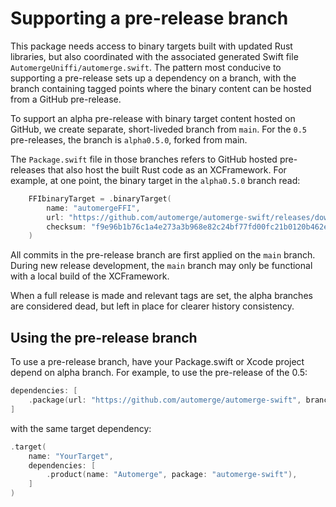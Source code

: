 # Supporting a pre-release branch

This package needs access to binary targets built with updated Rust libraries, but also coordinated with the associated generated Swift file `AutomergeUniffi/automerge.swift`.
The pattern most conducive to supporting a pre-release sets up a dependency on a branch, with the branch containing tagged points where the binary content can be hosted from a GitHub pre-release.

To support an alpha pre-release with binary target content hosted on GitHub, we create separate, short-liveded branch from `main`.
For the `0.5` pre-releases, the branch is `alpha0.5.0`, forked from main.

The `Package.swift` file in those branches refers to GitHub hosted pre-releases that also host the built Rust code as an XCFramework.
For example, at one point, the binary target in the `alpha0.5.0` branch read:

```swift
    FFIbinaryTarget = .binaryTarget(
        name: "automergeFFI",
        url: "https://github.com/automerge/automerge-swift/releases/download/0.5.0-alpha3/automergeFFI.xcframework.zip",
        checksum: "f9e96b1b76c1a4e273a3b968e82c24bf77fd00fc21b0120b462ece4c0022fddb"
    )
```

All commits in the pre-release branch are first applied on the `main` branch.
During new release development, the `main` branch may only be functional with a local build of the XCFramework.

When a full release is made and relevant tags are set, the alpha branches are considered dead, but left in place for clearer history consistency.

## Using the pre-release branch

To use a pre-release branch, have your Package.swift or Xcode project depend on alpha branch. 
For example, to use the pre-release of the 0.5:

```swift
dependencies: [
    .package(url: "https://github.com/automerge/automerge-swift", branch: "alpha0.5.0")
]
```

with the same target dependency:

```swift
.target(
    name: "YourTarget",
    dependencies: [
        .product(name: "Automerge", package: "automerge-swift"),
    ]
)
```
